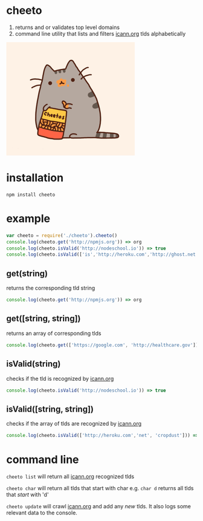 # cheeto

1. returns and or validates top level domains
2. command line utility that lists and filters [icann.org](http://data.iana.org/TLD/tlds-alpha-by-domain.txt) tlds alphabetically

![](./images/cheetos-pusheen.gif?raw=true)


# installation

    npm install cheeto

# example

```javascript
var cheeto = require('./cheeto').cheeto() 
console.log(cheeto.get('http://npmjs.org')) => org
console.log(cheeto.isValid('http://nodeschool.io')) => true
console.log(cheeto.isValid(['is','http://heroku.com','http://ghost.net','cropdust'])) => [1,1,1,0]
```

## get(string)
returns the corresponding tld string

```javascript
console.log(cheeto.get('http://npmjs.org')) => org
```

## get([string, string])
returns an array of corresponding tlds 

```javascript
console.log(cheeto.get(['https://google.com', 'http://healthcare.gov'])) => ['com', 'gov']
```

## isValid(string)
checks if the tld is recognized by [icann.org](http://data.iana.org/TLD/tlds-alpha-by-domain.txt)

```javascript
console.log(cheeto.isValid('http://nodeschool.io')) => true
```

## isValid([string, string])
checks if the array of tlds are recognized by [icann.org](http://data.iana.org/TLD/tlds-alpha-by-domain.txt)

```javascript
console.log(cheeto.isValid(['http://heroku.com','net', 'cropdust'])) => [1,1,0]
```


# command line
<code>cheeto list</code> will return all [icann.org](http://data.iana.org/TLD/tlds-alpha-by-domain.txt) recognized tlds

<code>cheeto char</code> will return all tlds that start with char e.g. <code>char d</code> returns all tlds that *start* with 'd'

<code>cheeto update</code> will crawl [icann.org](http://data.iana.org/TLD/tlds-alpha-by-domain.txt) and add any *new* tlds. It also logs some relevant data to the console.